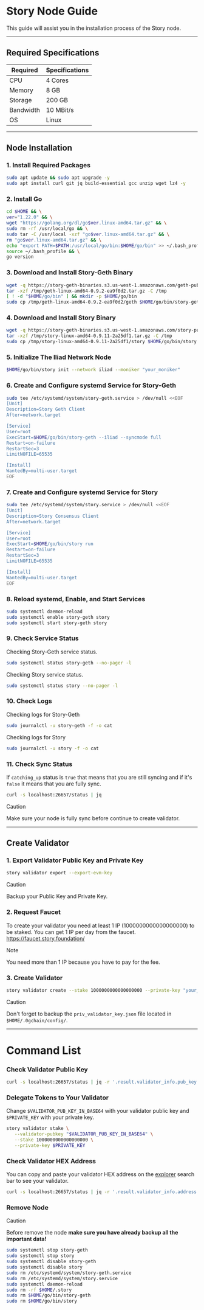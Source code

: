 # Story Node Guide
This guide will assist you in the installation process of the Story node.

-----------------------------------------------------------------

## Required Specifications
| Required | Specifications |
|-|-
| CPU | 4 Cores |
| Memory | 8 GB |
| Storage | 200 GB |
| Bandwidth | 10 MBit/s |
| OS | Linux |

-----------------------------------------------------------------

## Node Installation
### 1. Install Required Packages
```bash
sudo apt update && sudo apt upgrade -y
sudo apt install curl git jq build-essential gcc unzip wget lz4 -y
```

### 2. Install Go
```bash
cd $HOME && \
ver="1.22.0" && \
wget "https://golang.org/dl/go$ver.linux-amd64.tar.gz" && \
sudo rm -rf /usr/local/go && \
sudo tar -C /usr/local -xzf "go$ver.linux-amd64.tar.gz" && \
rm "go$ver.linux-amd64.tar.gz" && \
echo "export PATH=$PATH:/usr/local/go/bin:$HOME/go/bin" >> ~/.bash_profile && \
source ~/.bash_profile && \
go version
```

### 3. Download and Install Story-Geth Binary
```bash
wget -q https://story-geth-binaries.s3.us-west-1.amazonaws.com/geth-public/geth-linux-amd64-0.9.2-ea9f0d2.tar.gz -O /tmp/geth-linux-amd64-0.9.2-ea9f0d2.tar.gz
tar -xzf /tmp/geth-linux-amd64-0.9.2-ea9f0d2.tar.gz -C /tmp
[ ! -d "$HOME/go/bin" ] && mkdir -p $HOME/go/bin
sudo cp /tmp/geth-linux-amd64-0.9.2-ea9f0d2/geth $HOME/go/bin/story-geth
```

### 4. Download and Install Story Binary
```bash
wget -q https://story-geth-binaries.s3.us-west-1.amazonaws.com/story-public/story-linux-amd64-0.9.11-2a25df1.tar.gz -O /tmp/story-linux-amd64-0.9.11-2a25df1.tar.gz
tar -xzf /tmp/story-linux-amd64-0.9.11-2a25df1.tar.gz -C /tmp
sudo cp /tmp/story-linux-amd64-0.9.11-2a25df1/story $HOME/go/bin/story
```

### 5. Initialize The Iliad Network Node
```bash
$HOME/go/bin/story init --network iliad --moniker "your_moniker"
```

### 6. Create and Configure systemd Service for Story-Geth
```bash
sudo tee /etc/systemd/system/story-geth.service > /dev/null <<EOF
[Unit]
Description=Story Geth Client
After=network.target

[Service]
User=root
ExecStart=$HOME/go/bin/story-geth --iliad --syncmode full
Restart=on-failure
RestartSec=3
LimitNOFILE=65535

[Install]
WantedBy=multi-user.target
EOF
```

### 7. Create and Configure systemd Service for Story
```bash
sudo tee /etc/systemd/system/story.service > /dev/null <<EOF
[Unit]
Description=Story Consensus Client
After=network.target

[Service]
User=root
ExecStart=$HOME/go/bin/story run
Restart=on-failure
RestartSec=3
LimitNOFILE=65535

[Install]
WantedBy=multi-user.target
EOF
```

### 8. Reload systemd, Enable, and Start Services
```bash
sudo systemctl daemon-reload
sudo systemctl enable story-geth story
sudo systemctl start story-geth story
```

### 9. Check Service Status
Checking Story-Geth service status.
```bash
sudo systemctl status story-geth --no-pager -l
```
Checking Story service status.
```bash
sudo systemctl status story --no-pager -l
```

### 10. Check Logs
Checking logs for Story-Geth
```bash
sudo journalctl -u story-geth -f -o cat
```
Checking logs for Story
```bash
sudo journalctl -u story -f -o cat
```

### 11. Check Sync Status
If `catching_up` status is `true` that means that you are still syncing and if it's `false` it means that you are fully sync.
```bash
curl -s localhost:26657/status | jq
```
> [!CAUTION]
> Make sure your node is fully sync before continue to create validator.

-----------------------------------------------------------------

## Create Validator
### 1. Export Validator Public Key and Private Key
```bash
story validator export --export-evm-key
```
> [!CAUTION]
> Backup your Public Key and Private Key.

### 2. Request Faucet
To create your validator you need at least 1 IP (1000000000000000000) to be staked. You can get 1 IP per day from the faucet.
https://faucet.story.foundation/
> [!NOTE]
> You need more than 1 IP because you have to pay for the fee.

### 3. Create Validator
```bash
story validator create --stake 1000000000000000000 --private-key "your_private_key"
```
> [!CAUTION]
> Don't forget to backup the `priv_validator_key.json` file located in `$HOME/.0gchain/config/`.

-----------------------------------------------------------------

# Command List
### Check Validator Public Key
```bash
curl -s localhost:26657/status | jq -r '.result.validator_info.pub_key.value'
```

### Delegate Tokens to Your Validator
Change `$VALIDATOR_PUB_KEY_IN_BASE64` with your validator public key and `$PRIVATE_KEY` with your private key.
```bash
story validator stake \
   --validator-pubkey "$VALIDATOR_PUB_KEY_IN_BASE64" \
   --stake 1000000000000000000 \
   --private-key $PRIVATE_KEY
```

### Check Validator HEX Address
You can copy and paste your validator HEX address on the [explorer](https://testnet.story.explorers.guru/) search bar to see your validator.
```bash
curl -s localhost:26657/status | jq -r '.result.validator_info.address'
```

### Remove Node
> [!CAUTION]
> Before remove the node **make sure you have already backup all the important data!**
```bash
sudo systemctl stop story-geth
sudo systemctl stop story
sudo systemctl disable story-geth
sudo systemctl disable story
sudo rm /etc/systemd/system/story-geth.service
sudo rm /etc/systemd/system/story.service
sudo systemctl daemon-reload
sudo rm -rf $HOME/.story
sudo rm $HOME/go/bin/story-geth
sudo rm $HOME/go/bin/story
```